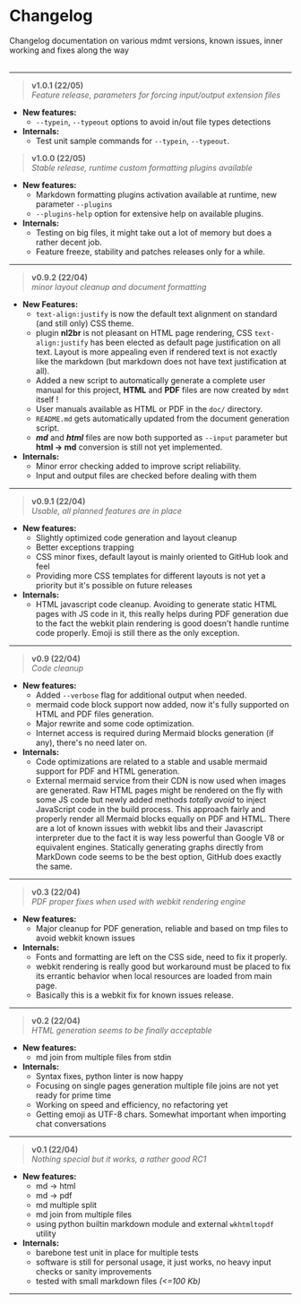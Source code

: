 &nbsp;  
&nbsp;  
&nbsp;  
&nbsp;  
&nbsp;  
&nbsp;  
&nbsp;  
&nbsp;  
&nbsp;  
&nbsp;  
&nbsp;  
&nbsp;  
# Changelog
Changelog documentation on various mdmt versions, known issues, inner working and fixes along the way
&nbsp;  
&nbsp;  


---
> **v1.0.1 (22/05)**  
_Feature release, parameters for forcing input/output extension files_

- **New features:**  
    - `--typein`, `--typeout` options to avoid in/out file types detections
- **Internals:**  
    - Test unit sample commands for `--typein`, `--typeout`.


> **v1.0.0 (22/05)**  
_Stable release, runtime custom formatting plugins available_

- **New features:**  
    - Markdown formatting plugins activation available at runtime, new parameter `--plugins`
    - `--plugins-help` option for extensive help on available plugins.
- **Internals:**  
    - Testing on big files, it might take out a lot of memory but does a rather decent job.
    - Feature freeze, stability and patches releases only for a while.


---
> **v0.9.2 (22/04)**  
_minor layout cleanup and document formatting_

- **New Features:**  
    - `text-align:justify` is now the default text alignment on standard (and still only) CSS theme.
    - plugin **nl2br** is not pleasant on HTML page rendering, CSS `text-align:justify` has been
    elected as default page justification on all text. Layout is more appealing even if rendered
    text is not exactly like the markdown (but markdown does not have text justification at all).
    - Added a new script to automatically generate a complete user manual for this project, **HTML**
    and **PDF** files are now created by `mdmt` itself !
    - User manuals available as HTML or PDF in the `doc/` directory.
    - `README.md` gets automatically updated from the document generation script.
    - ***md*** and ***html*** files are now both supported as `--input` parameter but **html -> md**
    conversion is still not yet implemented.
- **Internals:**  
    - Minor error checking added to improve script reliability.
    - Input and output files are checked before dealing with them


---
> **v0.9.1 (22/04)**  
_Usable, all planned features are in place_

- **New features:**  
    - Slightly optimized code generation and layout cleanup
    - Better exceptions trapping
    - CSS minor fixes, default layout is mainly oriented to GitHub look and feel
    - Providing more CSS templates for different layouts is not yet a priority but it's possible
    on future releases
- **Internals:**  
    - HTML javascript code cleanup. Avoiding to generate static HTML pages with JS code in it,
    this really helps during PDF generation due to the fact the webkit plain rendering is good
    doesn't handle runtime code properly. Emoji is still there as the only exception.


---
> **v0.9 (22/04)**  
_Code cleanup_

- **New features:**  
    - Added `--verbose` flag for additional output when needed.
    - mermaid code block support now added, now it's fully supported on HTML and PDF files
    generation.
    - Major rewrite and some code optimization.
    - Internet access is required during Mermaid blocks generation (if any), there's no need
    later on.
- **Internals:**  
    - Code optimizations are related to a stable and usable mermaid support for PDF and HTML
    generation.
    - External mermaid service from their CDN is now used when images are generated. Raw HTML
    pages might be rendered on the fly with some JS code but newly added methods _totally avoid_
    to inject JavaScript code in the build process. This approach fairly and properly render all
    Mermaid blocks equally on PDF and HTML.
    There are a lot of known issues with webkit libs and their Javascript interpreter due to the
    fact it is way less powerful than Google V8 or equivalent engines. Statically generating graphs
    directly from MarkDown code seems to be the best option, GitHub does exactly the same.


---
> **v0.3 (22/04)**  
_PDF proper fixes when used with webkit rendering engine_

- **New features:**  
    - Major cleanup for PDF generation, reliable and based on tmp files to avoid webkit known issues
- **Internals:**  
    - Fonts and formatting are left on the CSS side, need to fix it properly.
    - webkit rendering is really good but workaround must be placed to fix its errantic behavior
    when local resources are loaded from main page.
    - Basically this is a webkit fix for known issues release.


---
> **v0.2 (22/04)**  
_HTML generation seems to be finally acceptable_

- **New features:**  
    - md join from multiple files from stdin
- **Internals:**  
    - Syntax fixes, python linter is now happy
    - Focusing on single pages generation multiple file joins are not yet ready for prime time
    - Working on speed and efficiency, no refactoring yet
    - Getting emoji as UTF-8 chars. Somewhat important when importing chat conversations


---
> **v0.1 (22/04)**  
_Nothing special but it works, a rather good RC1_

- **New features:**  
    - md -> html
    - md -> pdf
    - md multiple split
    - md join from multiple files
    - using python builtin markdown module and external `wkhtmltopdf` utility
- **Internals:**  
    - barebone test unit in place for multiple tests
    - software is still for personal usage, it just works, no heavy input checks or
        sanity improvements
    - tested with small markdown files _(<=100 Kb)_

---
&nbsp;  
&nbsp;  
